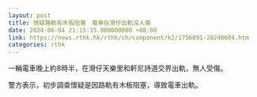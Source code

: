 ```yaml
---
layout: post
title: 懷疑路軌有木板阻塞　電車在灣仔出軌沒人傷
date: 2024-06-04 21:15:15.000000000 +08:00
link: https://news.rthk.hk/rthk/ch/component/k2/1756091-20240604.htm
categories: rthk
---
```


一輛電車晚上約8時半，在灣仔天樂里和軒尼詩道交界出軌，無人受傷。

警方表示，初步調查懷疑是因路軌有木板阻塞，導致電車出軌。
